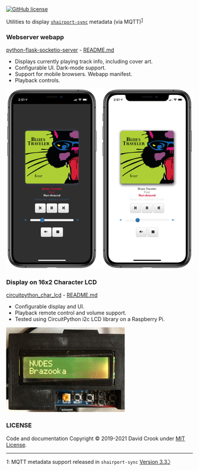 [![GitHub license](https://img.shields.io/github/license/idcrook/shairport-sync-mqtt-display.svg)](https://github.com/idcrook/shairport-sync-mqtt-display/blob/main/LICENSE)

Utilities to display [`shairport-sync`](https://github.com/mikebrady/shairport-sync) metadata (via MQTT)<sup id="a1">[1](#f1)</sup>

### Webserver webapp

[python-flask-socketio-server](python-flask-socketio-server/#readme) - [README.md](python-flask-socketio-server/README.md)

-	Displays currently playing track info, including cover art.
-	Configurable UI. Dark-mode support.
-	Support for mobile browsers. Webapp manifest.
-	Playback controls.

![Screenshot - Opposing screenshots in dark mode and light mode](python-flask-socketio-server/framed_screenshots.png "Dark mode and Light mode on iPhone 11 Pro")

### Display on 16x2 Character LCD

[circuitpython_char_lcd](circuitpython_char_lcd/#readme) - [README.md](circuitpython_char_lcd/README.md)

-	Configurable display and UI.
-	Playback remote control and volume support.
-	Tested using CircuitPython i2c LCD library on a Raspberry Pi.

![Photo - Running on as Raspberry Pi](circuitpython_char_lcd/photo1.jpg "Running on a Pi with 16x2 Character LCD display")

### LICENSE

Code and documentation Copyright © 2019-2021 David Crook under [MIT License](LICENSE).

---

<i id="f1">1</i>: MQTT metadata support released in `shairport-sync` [Version 3.3](https://github.com/mikebrady/shairport-sync/releases/tag/3.3)[⤸](#a1)
